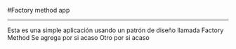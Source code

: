 #Factory method app
*******************
Esta es una simple aplicación usando un patrón de diseño llamada Factory Method
Se agrega por si acaso
Otro por si acaso